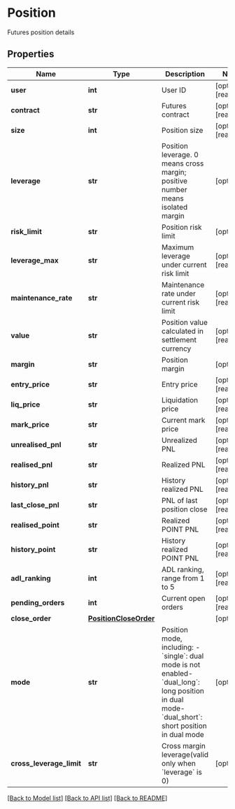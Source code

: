 # Position

Futures position details
## Properties
Name | Type | Description | Notes
------------ | ------------- | ------------- | -------------
**user** | **int** | User ID | [optional] [readonly] 
**contract** | **str** | Futures contract | [optional] [readonly] 
**size** | **int** | Position size | [optional] [readonly] 
**leverage** | **str** | Position leverage. 0 means cross margin; positive number means isolated margin | [optional] 
**risk_limit** | **str** | Position risk limit | [optional] 
**leverage_max** | **str** | Maximum leverage under current risk limit | [optional] [readonly] 
**maintenance_rate** | **str** | Maintenance rate under current risk limit | [optional] [readonly] 
**value** | **str** | Position value calculated in settlement currency | [optional] [readonly] 
**margin** | **str** | Position margin | [optional] 
**entry_price** | **str** | Entry price | [optional] [readonly] 
**liq_price** | **str** | Liquidation price | [optional] [readonly] 
**mark_price** | **str** | Current mark price | [optional] [readonly] 
**unrealised_pnl** | **str** | Unrealized PNL | [optional] [readonly] 
**realised_pnl** | **str** | Realized PNL | [optional] [readonly] 
**history_pnl** | **str** | History realized PNL | [optional] [readonly] 
**last_close_pnl** | **str** | PNL of last position close | [optional] [readonly] 
**realised_point** | **str** | Realized POINT PNL | [optional] [readonly] 
**history_point** | **str** | History realized POINT PNL | [optional] [readonly] 
**adl_ranking** | **int** | ADL ranking, range from 1 to 5 | [optional] [readonly] 
**pending_orders** | **int** | Current open orders | [optional] [readonly] 
**close_order** | [**PositionCloseOrder**](PositionCloseOrder.md) |  | [optional] 
**mode** | **str** | Position mode, including:  - &#x60;single&#x60;: dual mode is not enabled- &#x60;dual_long&#x60;: long position in dual mode- &#x60;dual_short&#x60;: short position in dual mode | [optional] 
**cross_leverage_limit** | **str** | Cross margin leverage(valid only when &#x60;leverage&#x60; is 0) | [optional] 

[[Back to Model list]](../README.md#documentation-for-models) [[Back to API list]](../README.md#documentation-for-api-endpoints) [[Back to README]](../README.md)


